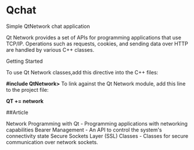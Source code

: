 # Qchat
Simple QtNetwork chat application

Qt Network provides a set of APIs for programming applications that use TCP/IP. Operations such as requests, cookies, and sending data over HTTP are handled by various C++ classes.

Getting Started

To use Qt Network classes,add this directive into the C++ files:

**#include QtNetwork>**
To link against the Qt Network module, add this line to the project file:

**QT += network**

##Article

Network Programming with Qt - Programming applications with networking capabilities
Bearer Management - An API to control the system's connectivity state
Secure Sockets Layer (SSL) Classes - Classes for secure communication over network sockets.
